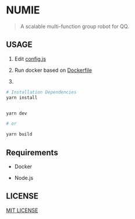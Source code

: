 # NUMIE

> A scalable multi-function group robot for QQ.

## USAGE

1. Edit [config.js](src/config.js)

2. Run docker based on [Dockerfile](Dockerfile)

3.

```bash
# Installation Dependencies
yarn install


yarn dev

# or

yarn build
```

## Requirements

- Docker

- Node.js

## LICENSE

[MIT LICENSE](LICENSE)
